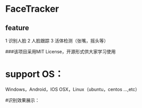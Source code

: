 #  FaceTracker
## feature 
1  识别人脸
2  人脸跟踪
3 活体检测（张嘴，摇头等）

###该项目采用MIT License，开源形式供大家学习使用

# support OS： 
 Windows，Android，IOS
 OSX，Linux（ubuntu，centos ...,etc）

#识别效果展示：

